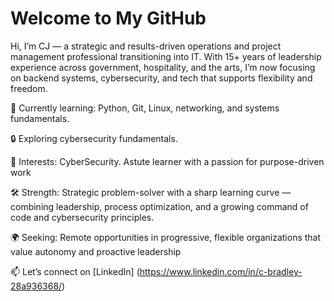 # Welcome to My GitHub

Hi, I’m CJ — a strategic and results-driven operations and project management professional transitioning into IT. With 15+ years of leadership experience across government, hospitality, and the arts, I’m now focusing on backend systems, cybersecurity, and tech that supports flexibility and freedom.

🔧 Currently learning: Python, Git, Linux, networking, and systems fundamentals.  

🔒 Exploring cybersecurity fundamentals.

🧠 Interests: CyberSecurity. Astute learner with a passion for purpose-driven work

🛠️ Strength: Strategic problem-solver with a sharp learning curve — combining leadership, process optimization, and a growing command of code and cybersecurity principles.

🌍 Seeking: Remote opportunities in progressive, flexible organizations that value autonomy and proactive leadership

📫 Let’s connect on [LinkedIn] (https://www.linkedin.com/in/c-bradley-28a936368/)
